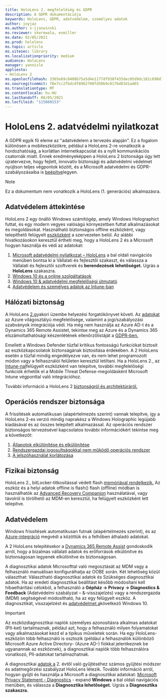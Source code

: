 ```yaml
---
title: HoloLens 2. megfelelőség és GDPR
description: A GDPR dokumentációja
keywords: HoloLens, GDPR, adatvédelem, személyes adatok
author: joyjaz
ms.author: v-jjaswinski
ms.reviewer: skerewala, evmiller
ms.date: 02/05/2021
ms.prod: hololens
ms.topic: article
ms.sitesec: library
ms.localizationpriority: medium
audience: HoloLens
manager: yannisle
appliesto:
- HoloLens 2
ms.openlocfilehash: 3365e69c8408b75a5d4e1177df938f435dec05d9dc181c698d7991159645d15a
ms.sourcegitcommit: f8e7cc2fbdcdf8962700fd50b9c017bd83d1ad65
ms.translationtype: MT
ms.contentlocale: hu-HU
ms.lasthandoff: 08/05/2021
ms.locfileid: "115660153"
---
```

# <a name="hololens-2-privacy-statement"></a>HoloLens 2. adatvédelmi nyilatkozat

A GDPR egyik fő eleme az "adatvédelem a tervezés alapján". Ez a fogalom különösen a mobileszközökre, például a HoloLens 2-re vonatkozik a hordozhatóság, a korlátlan internetkapcsolat és a nyílt kommunikációs csatornák miatt. Ennek eredményeképpen a HoloLens 2 biztonsága [](/hololens/security-architecture) úgy lett újratervezve, hogy fejlett, innovatív biztonsági és adatvédelmi védelmet nyújtson teljes végpontok között, és a Microsoft adatvédelmi és GDPR-szabályozásaiba is [beépítve](https://privacy.microsoft.com/)legyen.

 >[!NOTE]
> Ez a dokumentum nem vonatkozik a HoloLens (1. generációs) alkalmazásra.

## <a name="privacy-overview"></a>Adatvédelem áttekintése

HoloLens 2 egy önálló Windows számítógép, amely Windows Holographict futtat, és egy modern vegyes valóságú környezetben futtat alkalmazásokat és megoldásokat. Használható biztonságos offline eszközként, vagy telepíthető felügyelt [eszközként](/mem/intune/fundamentals/windows-holographic-for-business) a szervezeten belül. Az alábbi hivatkozásokon keresztül értheti meg, hogy a HoloLens 2 és a Microsoft hogyan használja és védi az adatokat:

1. [Microsoft adatvédelmi nyilatkozat – HoloLens](https://privacy.microsoft.com/privacystatement)  a bal oldali navigációs menüben bontsa ki a Vállalati és fejlesztői szakaszt, és válassza a Vállalati és fejlesztői szoftverek és **berendezések lehetőséget.** Ugrás a **HoloLens** szakaszra.
2. [Windows 10 és a online szolgáltatások](https://privacy.microsoft.com/windows10privacy)
3. [Windows 10 & adatvédelmi megfelelőségi útmutató](/windows/privacy/windows-10-and-privacy-compliance)
4. [Adatvédelem és személyes adatok az Intune-ban](/mem/intune/protect/privacy-personal-data)

## <a name="network-security"></a>Hálózati biztonság
A HoloLens [2.](/hololens/common-scenarios)gyakori üzembe helyezési forgatókönyvet követi. Az [adatokat](/azure/compliance/) az Azure világosztályú megfelelősége, valamint a jogi/szabályozási szabványok integrációja védi. Ha még nem használja az Azure AD-t és a Dynamics 365 Remote Assistet, tekintse meg az Azure és a Dynamics 365 elszámoltathatósági készenlétének ellenőrzőlistáját a [GDPR-ben.](/compliance/regulatory/gdpr-arc-azure-dynamics)

Emellett a Windows Defender tűzfal kritikus fontosságú funkciókat biztosít az eszközkapcsolatok biztonságának biztosítása érdekében. A 2 HoloLens esetén a tűzfal mindig engedélyezve van, és nem lehet programozott módon vagy a felhasználói felületen keresztül letiltani. Ha a HoloLens 2., az [Intune-nal](/mem/intune/protect/device-compliance-get-started)felügyelt eszközként van telepítve, további megfelelőségi funkciók érhetők el a Mobile Threat Defense-megoldásként Microsoft Intune végponttal való integrációhoz. [](/mem/intune/protect/advanced-threat-protection)

További információ a HoloLens 2 [biztonságról és architektúráról.](/hololens/security-architecture)

## <a name="os-security"></a>Operációs rendszer biztonsága
A frissítések automatikusan (alapértelmezés szerint) vannak telepítve, így a HoloLens 2-es verzió mindig naprakész a Windows Holographic legújabb kiadásával és az összes telepített alkalmazással. Az operációs rendszer biztonságos tervezésével kapcsolatos további információkért tekintse meg a következőt:

1. [Állapotok elkülönítése és elkülönítése](/hololens/security-state-separation-isolation)
1. [Rendszergazdai jogosultságokkal nem működő operációs rendszer](/hololens/security-adminless-os)
1. [A jelszóhasználat korlátozása](/hololens/security-limiting-password-use)

## <a name="physical-security"></a>Fizikai biztonság
HoloLens 2., bitLocker-titkosítással védett flash [memóriával rendelkezik.](/hololens/security-encryption-data-protection) Az eszköz és a helyi adatok offline is flash() flash (offline) módban is használhatók az [Advanced Recovery Companion](https://www.microsoft.com/p/advanced-recovery-companion/9p74z35sfrs8#activetab=pivot:overviewtab) használatával, vagy távolról is törölhető az MDM-en keresztül, ha felügyelt eszközként lett telepítve.

## <a name="data-protection"></a>Adatvédelem
Windows frissítések automatikusan futnak (alapértelmezés szerint), és az [Azure-integráció](/hololens/security-encryption-data-protection#Azure-integration) megvédi a közöttük és a felhőben áthaladó adatokat.

A 2 HoloLens telepítésekor a [Dynamics 365 Remote Assist](/hololens/hololens2-deployment-guide) gondoskodik arról, hogy a bizalmas vállalati adatok és erőforrások elkülönítve és biztonságosan legyenek elkülönítve és biztonságosan.

A diagnosztikai adatok Microsofttal való megosztását az MDM vagy a felhasználó manuálisan konfigurálhatja az OOBE során. Két lehetőség közül választhat: Választható diagnosztikai adatok és Szükséges diagnosztikai adatok. Ha az eredeti diagnosztikai beállítást később módosítani kell hibaelhárítási célokból, a felhasználó a **Gépház -> Privacy -> Diagnostics & Feedback** (Adatvédelmi szabályzat – &-visszajelzés) vagy a rendszergazda (MDM) segítségével módosítható, ha az egy felügyelt eszköz. A diagnosztikát, visszajelzést és [adatvédelmet a](https://support.microsoft.com/windows/diagnostics-feedback-and-privacy-in-windows-10-28808a2b-a31b-dd73-dcd3-4559a5199319)következő Windows 10.

> [!Important]
> Az eszközdiagnosztikai naplók személyes azonosításra alkalmas adatokat (PII-ket) tartalmaznak, például azt, hogy a felhasználó milyen folyamatokat vagy alkalmazásokat kezd el a tipikus műveletek során. Ha egy HoloLens-eszközön több felhasználó is osztozik (például a felhasználók különböző Microsoft Azure Active Directory- (Azure AD-) fiókkal jelentkeznek be ugyanannak az eszköznek), a diagnosztikai naplók több felhasználóra vonatkozó, PII-adatokat tartalmazhatnak.

A diagnosztikai [adatok a](/hololens/hololens-diagnostic-logs) 2. évtől való gyűjtéséhez számos gyűjtési módszer és adatmegőrzési szabályzat HoloLens létezik.  További információ arról, hogyan gyűjti és használja a Microsoft a diagnosztikai adatokat: [Microsoft Privacy Statement - Diagnostics](https://privacy.microsoft.com/privacystatement) - expand **Windows** a bal oldali navigációs menüben, és válassza a **Diagnosztika lehetőséget.** Ugrás a **Diagnosztika szakaszra.**
